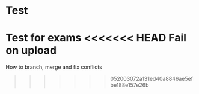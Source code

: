 # Test
Test for exams
<<<<<<< HEAD
Fail on upload
=======
How to branch, merge and fix conflicts
>>>>>>> 052003072a131ed40a8846ae5efbe188e157e26b
